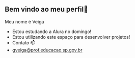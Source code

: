 ## Bem vindo ao meu perfil💙 


Meu nome é Veiga
- Estou estudando a Alura no domingo!
- Estou utilizando este espaço para desenvolver projetos!
- Contato 📫
- gveiga@prof.educacao.sp.gov.br
